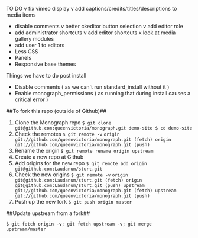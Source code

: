 TO DO
v	fix vimeo display
v	add captions/credits/titles/descriptions to media items 
-	disable comments
v	better ckeditor button selection
v	add editor role
-	add administrator shortcuts
v	add editor shortcuts
x	look at media gallery modules
-	add user 1 to editors
- Less CSS
- Panels
- Responsive base themes


Things we have to do post install
-	Disable comments ( as we can't run standard_install without it )
-	Enable monograph_permissions ( as running that during install causes a critical error )

##To fork this repo (outside of Github)##

1. Clone the Monograph repo
`$ git clone git@github.com:queenvictoria/monograph.git demo-site
$ cd demo-site`
1. Check the remotes
`$ git remote -v`
`origin  git://github.com/queenvictoria/monograph.git (fetch)
origin	git://github.com/queenvictoria/monograph.git (push)`
1. Rename the origin
`$ git remote rename origin upstream`
1. Create a new repo at Github
1. Add origins for the new repo
`$ git remote add origin git@github.com:Laudanum/sturt.git`
1. Check the new origins
`$ git remote -v`
`origin  git@github.com:Laudanum/sturt.git (fetch)
origin	git@github.com:Laudanum/sturt.git (push)
upstream	git://github.com/queenvictoria/monograph.git (fetch)
upstream	git://github.com/queenvictoria/monograph.git (push)
`
1. Push up the new fork
`$ git push origin master`

##Update upstream from a fork##

`$ git fetch origin -v; git fetch upstream -v; git merge upstream/master`
